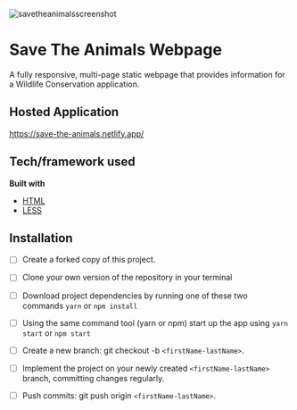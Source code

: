 ![savetheanimalsscreenshot](https://lh3.googleusercontent.com/pw/ACtC-3exnPNl-OWX0R61LnZ4hU_Uqa5gGOdJ5jFRC3ysAAGWVp4xHWYBLgPlAXNOZNabfiQ2L7wH9Faiv4N7knR4geveMYpGx1wGgx9l0ZgvdL6QrHbmNJJPhPzgyYyoy5eSlyciFFnGv_hOO9x3PHv8lbuQ=w1903-h1077-no?authuser=0)

# Save The Animals Webpage
A fully responsive, multi-page static webpage that provides information for a Wildlife Conservation application. 

## Hosted Application
https://save-the-animals.netlify.app/

## Tech/framework used
<b>Built with</b>
- [HTML](https://developer.mozilla.org/en-US/docs/Web/HTML)
- [LESS](http://lesscss.org/)

## Installation
- [ ] Create a forked copy of this project.
- [ ] Clone your own version of the repository in your terminal
- [ ] Download project dependencies by running one of these two commands `yarn` or `npm install`
- [ ] Using the same command tool (yarn or npm) start up the app using `yarn start` or `npm start`
- [ ] Create a new branch: git checkout -b `<firstName-lastName>`.
- [ ] Implement the project on your newly created `<firstName-lastName>` branch, committing changes regularly.
- [ ] Push commits: git push origin `<firstName-lastName>`.

